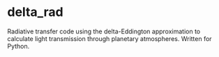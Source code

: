 # delta_rad
Radiative transfer code using the delta-Eddington approximation to calculate light transmission through planetary atmospheres. Written for Python.
